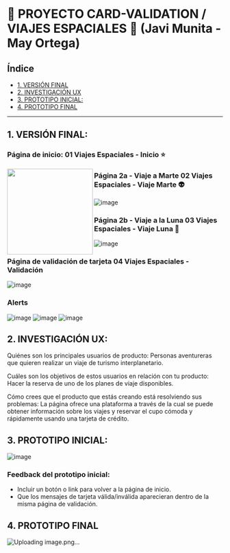 #  🚀 PROYECTO CARD-VALIDATION / VIAJES ESPACIALES 🚀 (Javi Munita - May Ortega)

## Índice

* [1. VERSIÓN FINAL](#1-VERSIÓN-FINAL)
* [2. INVESTIGACIÓN UX](#2-INVESTIGACIÓN-UX)
* [3. PROTOTIPO INICIAL:](#3-PROTOTIPO-INICIAL)
* [4. PROTOTIPO FINAL](#4-PROTOTIPO-FINAL)

***

## 1. VERSIÓN FINAL:

### Página de inicio: 01 Viajes Espaciales -  Inicio ⭐

<a href="url"><img src="https://user-images.githubusercontent.com/91227867/146607638-490a16b1-60da-4863-b71c-98adb4ac1ceb.png" align="left" height="200" width="200" ></a>


### Página 2a - Viaje a Marte 02 Viajes Espaciales - Viaje Marte 👽

![image](https://user-images.githubusercontent.com/91227867/146607657-4aa163c8-5774-4148-bfc1-163d61bcc5fb.png)



### Página 2b - Viaje a la Luna 03 Viajes Espaciales - Viaje Luna 🌝


![image](https://user-images.githubusercontent.com/91227867/146607681-93feb3f0-b128-4e1c-bb75-bead921eabd9.png)


### Página de validación de tarjeta 04 Viajes Espaciales -  Validación 

![image](https://user-images.githubusercontent.com/91227867/146607710-3cb47c84-d6f9-4c8b-ba0e-6499fbde3b62.png)



### Alerts 

![image](https://user-images.githubusercontent.com/91227867/146607716-a6cfefae-7cfb-416b-9cad-daf376da3df7.png)
![image](https://user-images.githubusercontent.com/91227867/146607724-fe42ba16-56e4-43ca-af82-cf3fa5e5b024.png)
![image](https://user-images.githubusercontent.com/91227867/146607762-e8fa078b-d8d5-45bb-ab61-9abab0e70129.png)


## 2. INVESTIGACIÓN UX:

Quiénes son los principales usuarios de producto:
Personas aventureras que quieren realizar un viaje de turismo interplanetario.

Cuáles son los objetivos de estos usuarios en relación con tu producto:
Hacer la reserva de uno de los planes de viaje disponibles.

Cómo crees que el producto que estás creando está resolviendo sus problemas:
La página ofrece una plataforma a través de la cual se puede obtener información sobre los viajes y reservar el cupo cómoda y rápidamente usando una tarjeta de crédito.


## 3. PROTOTIPO INICIAL:

![image](https://user-images.githubusercontent.com/91227867/146607785-e602b0c9-b626-4ec8-aace-b15b3afc88bc.png)


### Feedback del prototipo inicial: 
- Incluir un botón o link para volver a la página de inicio. 
- Que los mensajes de tarjeta válida/inválida aparecieran dentro de la misma página de validación.


## 4. PROTOTIPO FINAL

![Uploading image.png…]()


